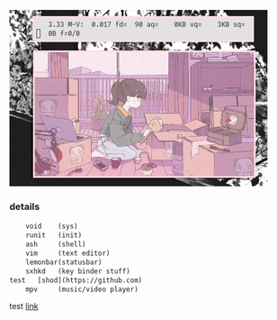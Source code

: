 ![img](untitled.png)

### details ###
        void    (sys)
        runit   (init)
        ash     (shell)
        vim     (text editor)
        lemonbar(statusbar)
        sxhkd   (key binder stuff)
    test   [shod](https://github.com)
        mpv     (music/video player)


test [link](https://github.com)
